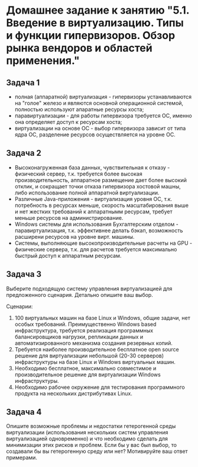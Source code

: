 # Домашнее задание к занятию "5.1. Введение в виртуализацию. Типы и функции гипервизоров. Обзор рынка вендоров и областей применения."
## Задача 1
- полная (аппаратной) виртуализация - гипервизоры устанавливаются на "голое" железо и являются основной операционной системой, полностью используют апаратные ресурсы хоста;
- паравиртуализации - для работы гипервизора требуется ОС, именно она определяет доступ к ресурсам хоста;
- виртуализации на основе ОС - выбор гипервизора зависит от типа ядра ОС, разделение ресурсов осуществляется на уровне ОС.
## Задача 2
- Высоконагруженная база данных, чувствительная к отказу - физический сервер, т.к. требуется более высокая производительность, аппаратное размещение дает более высокий отклик, и сокращает точки отказа гипервизора хостовой машны, либо использование полной аппаратной виртуализации.
- Различные Java-приложения - виртуализация уровня ОС, т.к. потребность в ресурсах меньше, скорость масштабирования выше и нет жестких требований к аппаратнымм ресурсам, требует меньше ресурсов на администрирование.
- Windows системы для использования Бухгалтерским отделом - паравиртуализация, т.к. эффективнее делать бэкап, возможность расширени ресурсов на уровне вирт. машины.
- Системы, выполняющие высокопроизводительные расчеты на GPU - физические сервера, т.к. для расчетов требуется максимально быстрый доступ к аппаратным ресурсам. 
## Задача 3

Выберите подходящую систему управления виртуализацией для предложенного сценария. Детально опишите ваш выбор.

Сценарии:

1. 100 виртуальных машин на базе Linux и Windows, общие задачи, нет особых требований. Преимущественно Windows based инфраструктура, требуется реализация программных балансировщиков нагрузки, репликации данных и автоматизированного механизма создания резервных копий.
2. Требуется наиболее производительное бесплатное open source решение для виртуализации небольшой (20-30 серверов) инфраструктуры на базе Linux и Windows виртуальных машин.
3. Необходимо бесплатное, максимально совместимое и производительное решение для виртуализации Windows инфраструктуры.
4. Необходимо рабочее окружение для тестирования программного продукта на нескольких дистрибутивах Linux.

## Задача 4

Опишите возможные проблемы и недостатки гетерогенной среды виртуализации (использования нескольких систем управления виртуализацией одновременно) и что необходимо сделать для минимизации этих рисков и проблем. Если бы у вас был выбор, то создавали бы вы гетерогенную среду или нет? Мотивируйте ваш ответ примерами.
